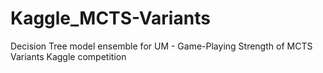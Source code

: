 # Kaggle_MCTS-Variants
Decision Tree model ensemble for UM - Game-Playing Strength of MCTS Variants Kaggle competition
